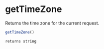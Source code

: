# getTimeZone

Returns the time zone for the current request.

```javascript
getTimeZone()
```

```javascript
returns string
```
